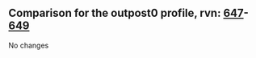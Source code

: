 ## Comparison for the outpost0 profile, rvn: [647](https://github.com/PRO100KatYT/FortniteProfileRevisions/tree/main/profiles/outpost0/647%20outpost0.json)-[649](https://github.com/PRO100KatYT/FortniteProfileRevisions/tree/main/profiles/outpost0/649%20outpost0.json)

No changes
